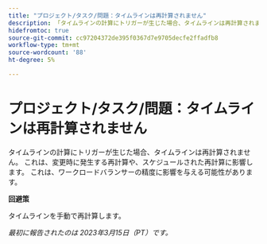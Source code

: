 ```yaml
---
title: "プロジェクト/タスク/問題：タイムラインは再計算されません"
description: 「タイムラインの計算にトリガーが生じた場合、タイムラインは再計算されません。 これは、変更時に発生する再計算や、スケジュールされた再計算に影響します。 これは、ワークロードバランサーの正確性に影響を与える可能性があります。」
hidefromtoc: true
source-git-commit: cc97204372de395f0367d7e9705decfe2ffadfb8
workflow-type: tm+mt
source-wordcount: '88'
ht-degree: 5%

---
```



# プロジェクト/タスク/問題：タイムラインは再計算されません

タイムラインの計算にトリガーが生じた場合、タイムラインは再計算されません。 これは、変更時に発生する再計算や、スケジュールされた再計算に影響します。 これは、ワークロードバランサーの精度に影響を与える可能性があります。

**回避策**

タイムラインを手動で再計算します。

_最初に報告されたのは 2023年3月15日（PT）です。_

